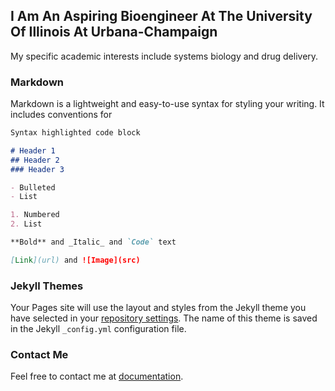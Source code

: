 ## I Am An Aspiring Bioengineer At The University Of Illinois At Urbana-Champaign

My specific academic interests include systems biology and drug delivery.

### Markdown

Markdown is a lightweight and easy-to-use syntax for styling your writing. It includes conventions for

```markdown
Syntax highlighted code block

# Header 1
## Header 2
### Header 3

- Bulleted
- List

1. Numbered
2. List

**Bold** and _Italic_ and `Code` text

[Link](url) and ![Image](src)
```


### Jekyll Themes

Your Pages site will use the layout and styles from the Jekyll theme you have selected in your [repository settings](https://github.com/ashleym2/ashleym2.github.io/settings). The name of this theme is saved in the Jekyll `_config.yml` configuration file.

### Contact Me

Feel free to contact me at [documentation](ashleym2@illinois.edu).
